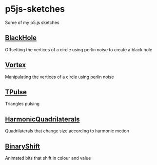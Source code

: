 # p5js-sketches
Some of my p5.js sketches 

## [BlackHole](https://amriarshad.github.io/p5js-sketches/src/BlackHole/index)
Offsetting the vertices of a circle using perlin noise to create a black hole

## [Vortex](https://amriarshad.github.io/p5js-sketches/src/Vortex/index)
Manipulating the vertices of a circle using perlin noise

## [TPulse](https://amriarshad.github.io/p5js-sketches/src/TPulse/index)
Triangles pulsing

## [HarmonicQuadrilaterals](https://amriarshad.github.io/p5js-sketches/src/HarmonicQuadrilaterals/index)
Quadrilaterals that change size according to harmonic motion

## [BinaryShift](https://amriarshad.github.io/p5js-sketches/src/BinaryShift/index)
Animated bits that shift in colour and value
